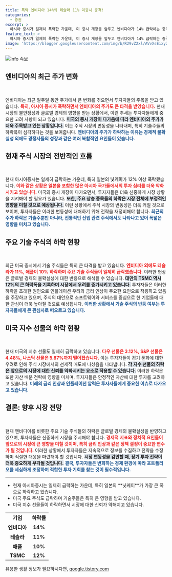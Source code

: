 ```yaml
---
title: 폭락 엔비디아 14%와 테슬라 11% 미증시 충격!
categories:
  - 증권
excerpt: >
  아시아 증시가 일제히 폭락한 가운데, 미 증시 개장을 앞두고 엔비디아가 14% 급락하는 충격적인 상황이 발생했습니다. 테슬라와 애플 등의 주가도 큰폭으로 하락, 투자자들의 우려가 커지고 있습니다. 클릭해 더 자세한 분석을 확인하세요!
feature_text: >
  아시아 증시가 일제히 폭락한 가운데, 미 증시 개장을 앞두고 엔비디아가 14% 급락하는 충격적인 상황이 발생했습니다. 테슬라와 애플 등의 주가도 큰폭으로 하락, 투자자들의 우려가 커지고 있습니다. 클릭해 더 자세한 분석을 확인하세요!
image: 'https://blogger.googleusercontent.com/img/b/R29vZ2xl/AVvXsEixyZcFfHzMRdzZMjFBmAUKJYCLCGyLL1o632UiGVXcaFdKo_bkvkuCioo0uUKlGfBVcT3P84aROyZIXSBEx3Aw5nCQ3pTgDom1WDC4m8eifvWiAmWEEVb4x6G_l8C0QH225ldMjyaFvpxGEBGNO37VmDTDMHGhJPq73UglMfDca1-0aw/s1600/blogspot.png'
---
```


<p><img src="https://blogger.googleusercontent.com/img/b/R29vZ2xl/AVvXsEixyZcFfHzMRdzZMjFBmAUKJYCLCGyLL1o632UiGVXcaFdKo_bkvkuCioo0uUKlGfBVcT3P84aROyZIXSBEx3Aw5nCQ3pTgDom1WDC4m8eifvWiAmWEEVb4x6G_l8C0QH225ldMjyaFvpxGEBGNO37VmDTDMHGhJPq73UglMfDca1-0aw/s1600/blogspot.png" alt="info 속보" /></p>

<h2 data-ke-size="size26">엔비디아의 최근 주가 변화</h2>

<p data-ke-size="size16">&nbsp;</p>

<p>엔비디아는 최근 일주일 동안 주가에서 큰 변화를 겪으면서 투자자들의 주목을 받고 있습니다. <b><span style="color: #ee2323;">특히, 아시아 증시가 폭락하면서 엔비디아의 주가도 큰 타격을 받았습니다.</span></b> 현재 시장의 불안정성과 글로벌 경제의 영향을 받는 상황에서, 이런 추세는 투자자들에게 중요한 고려 사항이 되고 있습니다. <b><span style="background-color: #21538527;">미국의 증시 개장이 다가옴에 따라 엔비디아의 주가가 더욱 주목받고 있는 상황입니다.</span></b> 이는 주식 시장의 변동성을 나타내며, 특히 기술주들의 하락폭이 심각하다는 것을 보여줍니다. <b><span style="color: #1a5490;">엔비디아의 주가가 하락하는 이유는 경제적 불확실성 외에도 경쟁사들의 성장과 같은 여러 복합적인 요인들이 있습니다.</span></b></p>

<h2 data-ke-size="size26">현재 주식 시장의 전반적인 흐름</h2>

<p data-ke-size="size16">&nbsp;</p>

<p>현재 아시아증시는 일제히 급락하는 가운데, 특히 일본의 <strong>닛케이</strong>가 12% 이상 폭락했습니다. <b><span style="color: #ee2323;">이와 같은 상황은 일본을 포함한 많은 아시아 국가들에서의 투자 심리를 더욱 악화시키고 있습니다.</span></b> 미국의 증시 개장이 다가오면서, 투자자들은 더욱 신중하게 시장 상황을 지켜봐야 할 필요가 있습니다. <b><span style="background-color: #21538527;">또한, 주요 상승 종목들의 하락은 시장 전체에 부정적인 영향을 미칠 것으로 예상됩니다.</span></b> 이런 상황에서 주식 시장의 변동성은 더욱 커질 것으로 보이며, 투자자들은 이러한 변동성에 대처하기 위해 전략을 재정비해야 합니다. <b><span style="color: #1a5490;">최근의 주가 하락은 기술주뿐만 아니라, 전통적인 산업 관련 주식에서도 나타나고 있어 폭넓은 영향을 미치고 있습니다.</span></b></p>

<h2 data-ke-size="size26">주요 기술 주식의 하락 현황</h2>

<p data-ke-size="size16">&nbsp;</p>

<p>최근 미국 증시에서 기술 주식들은 특히 큰 타격을 받고 있습니다. <b><span style="color: #ee2323;">엔비디아 외에도 테슬라가 11%, 애플이 10% 하락하며 주요 기술 주식들이 일제히 급락했습니다.</span></b> 이러한 현상은 글로벌 경제의 불확실성에 대한 반응으로 해석될 수 있습니다. <b><span style="background-color: #21538527;">대만의 TSMC 역시 12%의 큰 하락폭을 기록하며 시장에서 우려를 증가시키고 있습니다.</span></b> 투자자들은 이러한 하락을 초래한 원인으로 인플레이션 우려와 금리 인상이 주요한 요인으로 작용하고 있음을 주장하고 있으며, 주식의 대안으로 소프트웨어와 서비스를 중심으로 한 기업들에 대한 관심이 더욱 높아질 것으로 예상됩니다. <b><span style="color: #1a5490;">이러한 상황에서 기술 주식의 반등 여부는 투자자들에게 큰 관심사로 떠오르고 있습니다.</span></b></p>

<h2 data-ke-size="size26">미국 지수 선물의 하락 현황</h2>

<p data-ke-size="size16">&nbsp;</p>

<p>현재 미국의 지수 선물도 일제히 급락하고 있습니다. <b><span style="color: #ee2323;">다우 선물은 3.12%, S&amp;P 선물은 4.48%, 나스닥 선물은 5.87%까지 떨어졌습니다.</span></b> 이는 투자자들이 경기 둔화에 대한 우려로 인해 주식 시장에서의 선제적 매도에 나섰음을 나타냅니다. <b><span style="background-color: #21538527;">각 지수 선물의 하락은 앞으로의 시장에 대한 신뢰를 약화시키는 요소로 작용할 수 있습니다.</span></b> 이러한 하락은 또한 자산 배분 전략에 영향을 미치며, 투자자들은 안정적인 자산에 대한 투자를 고려하고 있습니다. <b><span style="color: #1a5490;">미래의 금리 인상과 인플레이션 압력은 투자자들에게 중요한 이슈로 다가오고 있습니다.</span></b></p>

<h2 data-ke-size="size26">결론: 향후 시장 전망</h2>

<p data-ke-size="size16">&nbsp;</p>

<p>현재 엔비디아를 비롯한 주요 기술 주식들의 하락은 글로벌 경제의 불확실성을 반영하고 있으며, 투자자들은 신중하게 시장을 주시해야 합니다. <b><span style="color: #ee2323;">경제적 지표와 정치적 요인들이 앞으로의 시장에 큰 영향을 미칠 것이며, 특히 금리 인상과 같은 정책 결정이 중요한 변수가 될 것입니다.</span></b> 이러한 상황에서 투자자들은 지속적으로 정보를 수집하고 전략을 수정하며 적절한 대응을 마련해야 할 것입니다. <b><span style="background-color: #21538527;">시장 변동성을 감안할 때, 장기 투자 전략이 더욱 중요하게 부각될 것입니다.</span></b> <b><span style="color: #1a5490;">결국, 투자자들은 변화하는 경제 환경에 따라 포트폴리오를 세심하게 조정하며 적합한 투자 기회를 찾는 것이 필수적입니다.</span></b></p>

<hr>

<ul>
    <li>현재 아시아증시는 일제히 급락하는 가운데, 특히 일본의 **닛케이**가 가장 큰 폭으로 하락하고 있습니다.</li>
    <li>미국 주요 주식도 급락하며 기술주들은 특히 큰 영향을 받고 있습니다.</li>
    <li>미국 지수 선물들이 하락하면서 시장에 대한 신뢰가 약해지고 있습니다.</li>
</ul>

<table style="width: 100%;">
    <tr>
        <td style="text-align: center; height: 17px;"><b>기업</b></td>
        <td style="text-align: center; height: 17px;"><b>하락률</b></td>
    </tr>
    <tr>
        <td style="text-align: center; height: 17px;"><b>엔비디아</b></td>
        <td style="text-align: center; height: 17px;"><b>14%</b></td>
    </tr>
    <tr>
        <td style="text-align: center; height: 17px;"><b>테슬라</b></td>
        <td style="text-align: center; height: 17px;"><b>11%</b></td>
    </tr>
    <tr>
        <td style="text-align: center; height: 17px;"><b>애플</b></td>
        <td style="text-align: center; height: 17px;"><b>10%</b></td>
    </tr>
    <tr>
        <td style="text-align: center; height: 17px;"><b>TSMC</b></td>
        <td style="text-align: center; height: 17px;"><b>12%</b></td>
    </tr>
</table>
유용한 생활 정보가 필요하시다면, <a href="https://qoogle.tistory.com" rel="dofollow">qoogle.tistory.com</a>


